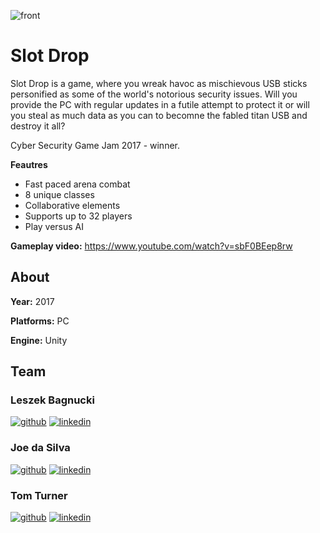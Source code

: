 ![front](https://tomturnerblog.files.wordpress.com/2017/06/slot_drop_press_image_001.png)
# Slot Drop 
Slot Drop is a game, where you wreak havoc as mischievous USB sticks personified as some of the world's notorious security issues. Will you provide the PC with regular updates in a futile attempt to protect it or will you steal as much data as you can to becomne the fabled titan USB and destroy it all?

Cyber Security Game Jam 2017 - winner. 

**Feautres**
- Fast paced arena combat
- 8 unique classes
- Collaborative elements
- Supports up to 32 players
- Play versus AI

**Gameplay video:** https://www.youtube.com/watch?v=sbF0BEep8rw

## About

**Year:** 2017

**Platforms:** PC

**Engine:** Unity

## Team
### Leszek Bagnucki 
[![github](https://cloud.githubusercontent.com/assets/17016297/18839843/0e06a67a-83d2-11e6-993a-b35a182500e0.png)][1]
[![linkedin](https://cloud.githubusercontent.com/assets/17016297/18839848/0fc7e74e-83d2-11e6-8c6a-277fc9d6e067.png)][2]
### Joe da Silva
[![github](https://cloud.githubusercontent.com/assets/17016297/18839843/0e06a67a-83d2-11e6-993a-b35a182500e0.png)][7]
[![linkedin](https://cloud.githubusercontent.com/assets/17016297/18839848/0fc7e74e-83d2-11e6-8c6a-277fc9d6e067.png)][8]
### Tom Turner
[![github](https://cloud.githubusercontent.com/assets/17016297/18839843/0e06a67a-83d2-11e6-993a-b35a182500e0.png)][11]
[![linkedin](https://cloud.githubusercontent.com/assets/17016297/18839848/0fc7e74e-83d2-11e6-8c6a-277fc9d6e067.png)][12]



[1]: https://github.com/med1337/
[2]: https://www.linkedin.com/in/leszek-bagnucki/
[7]: https://github.com/Jdasi
[8]: https://www.linkedin.com/in/dasilva-joe/
[11]: https://github.com/TomTurner2
[12]: https://www.linkedin.com/in/tomturner2/
